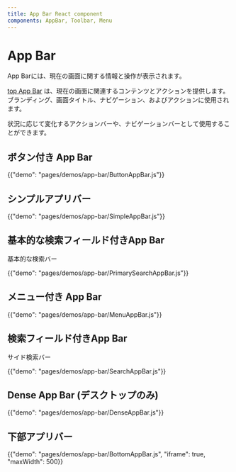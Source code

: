 ```yaml
---
title: App Bar React component
components: AppBar, Toolbar, Menu
---
```


# App Bar

<p class="description">App Barには、現在の画面に関する情報と操作が表示されます。</p>

[top App Bar](https://material.io/design/components/app-bars-top.html) は、現在の画面に関連するコンテンツとアクションを提供します。 ブランディング、画面タイトル、ナビゲーション、およびアクションに使用されます。

状況に応じて変化するアクションバーや、ナビゲーションバーとして使用することができます。

## ボタン付き App Bar

{{"demo": "pages/demos/app-bar/ButtonAppBar.js"}}

## シンプルアプリバー

{{"demo": "pages/demos/app-bar/SimpleAppBar.js"}}

## 基本的な検索フィールド付きApp Bar

基本的な検索バー

{{"demo": "pages/demos/app-bar/PrimarySearchAppBar.js"}}

## メニュー付き App Bar

{{"demo": "pages/demos/app-bar/MenuAppBar.js"}}

## 検索フィールド付きApp Bar

サイド検索バー

{{"demo": "pages/demos/app-bar/SearchAppBar.js"}}

## Dense App Bar (デスクトップのみ)

{{"demo": "pages/demos/app-bar/DenseAppBar.js"}}

## 下部アプリバー

{{"demo": "pages/demos/app-bar/BottomAppBar.js", "iframe": true, "maxWidth": 500}}